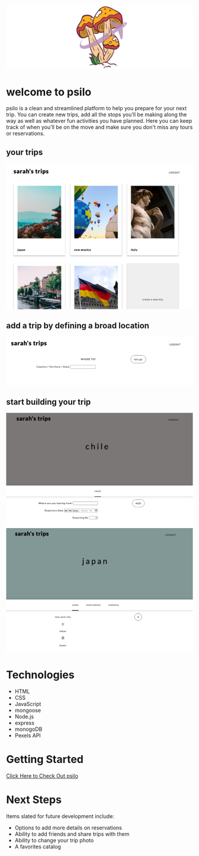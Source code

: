# ![logo](/public/images/Banner_For_Read_me%20Large.png)

# welcome to psilo
psilo is a clean and streamlined platform to help you prepare for your next trip. You can create new trips, add all the stops you'll be making along the way as well as whatever fun activities you have planned. Here you can keep track of when you'll be on the move and make sure you don't miss any tours or reservations. 

## your trips 
![home page](/public/images/your-trips.png)

## add a trip by defining a broad location
![pg to add a trip](/public/images/add-a-trip.png)

## start building your trip
![add start destination](/public/images/add-start-destination.png)
![a few destinations have been added](/public/images/trip-view.png)

# Technologies 
* HTML
* CSS
* JavaScript
* mongoose 
* Node.js
* express 
* monogoDB
* Pexels API

# Getting Started 
[Click Here to Check Out psilo](https://trip-planner-sz-1212.herokuapp.com/)

# Next Steps
Items slated for future development include: 
* Options to add more details on reservations 
* Ability to add friends and share trips with them
* Ability to change your trip photo 
* A favorites catalog 